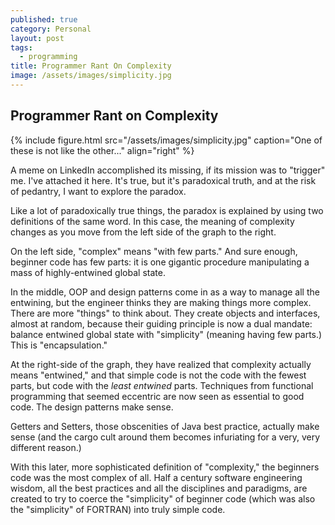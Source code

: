 ```yaml
---
published: true
category: Personal
layout: post
tags:
  - programming
title: Programmer Rant On Complexity
image: /assets/images/simplicity.jpg
---
```

## Programmer Rant on Complexity

{% include figure.html src="/assets/images/simplicity.jpg" caption="One of these is not like the other..." align="right" %}

A meme on LinkedIn accomplished its missing, if its mission was to "trigger" me. I've attached it here. It's true, but it's paradoxical truth, and at the risk of pedantry, I want to explore the paradox.

<!-- more -->

Like a lot of paradoxically true things, the paradox is explained by using two definitions of the same word. In this case, the meaning of complexity changes as you move from the left side of the graph to the right.

On the left side, "complex" means "with few parts." And sure enough, beginner code has few parts: it is one gigantic procedure manipulating a mass of highly-entwined global state.

In the middle, OOP and design patterns come in as a way to manage all the entwining, but the engineer thinks they are making things more complex. There are more "things" to think about. They create objects and interfaces, almost at random, because their guiding principle is now a dual mandate: balance entwined global state with "simplicity" (meaning having few parts.) This is "encapsulation."

At the right-side of the graph, they have realized that complexity actually means "entwined," and that simple code is not the code with the fewest parts, but code with the *least entwined* parts. Techniques from functional programming that seemed eccentric are now seen as essential to good code. The design patterns make sense.

Getters and Setters, those obscenities of Java best practice, actually make sense (and the cargo cult around them becomes infuriating for a very, very different reason.)

With this later, more sophisticated definition of "complexity," the beginners code was the most complex of all. Half a century software engineering wisdom, all the best practices and all the disciplines and paradigms, are created to try to coerce the "simplicity" of beginner code (which was also the "simplicity" of FORTRAN) into truly simple code.

